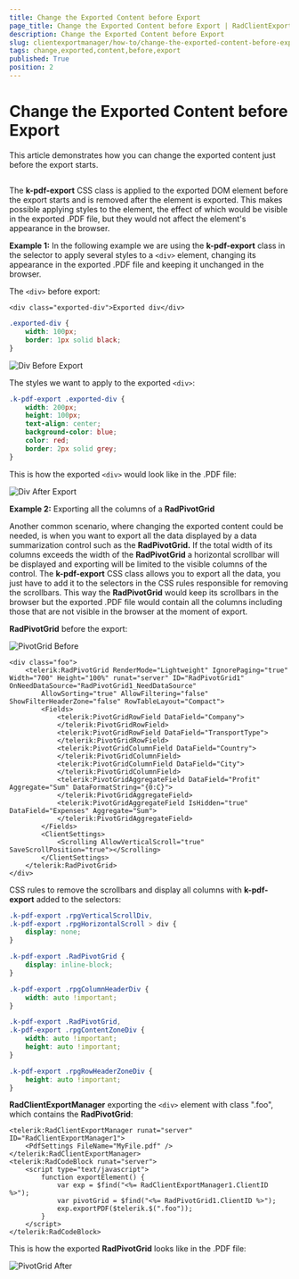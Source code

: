 ```yaml
---
title: Change the Exported Content before Export
page_title: Change the Exported Content before Export | RadClientExportManager for ASP.NET AJAX Documentation
description: Change the Exported Content before Export
slug: clientexportmanager/how-to/change-the-exported-content-before-export
tags: change,exported,content,before,export
published: True
position: 2
---
```


# Change the Exported Content before Export



This article demonstrates how you can change the exported content just before the export starts.

## 

The **k-pdf-export** CSS class is applied to the exported DOM element before the export starts and is removed after the element is exported. This makes possible applying styles to the element, the effect of which would be visible in the exported .PDF file, but they would not affect the element's appearance in the browser.  

**Example 1:** In the following example we are using the **k-pdf-export** class in the selector to apply several styles to a `<div>` element, changing its appearance in the exported .PDF file and keeping it unchanged in the browser.


The `<div>` before export:


````ASPNET
<div class="exported-div">Exported div</div>
````


````CSS
.exported-div {
    width: 100px;
    border: 1px solid black;
}
````


![Div Before Export](images/clientexportmanager-div-before-export.png)


The styles we want to apply to the exported `<div>`:


````CSS
.k-pdf-export .exported-div {
    width: 200px;
    height: 100px;
    text-align: center;
    background-color: blue;
    color: red;
    border: 2px solid grey;       
}
````


This is how the exported `<div>` would look like in the .PDF file:

![Div After Export](images/clientexportmanager-div-after-export.png)

**Example 2:** Exporting all the columns of a **RadPivotGrid** 

Another common scenario, where changing the exported content could be needed, is when you want to export all the data displayed by a data summarization control such as the **RadPivotGrid.** If the total width of its columns exceeds the width of the **RadPivotGrid** a horizontal scrollbar will be displayed and exporting will be limited to the visible columns of the control. The **k-pdf-export** CSS class allows you to export all the data, you just have to add it to the selectors in the CSS rules responsible for removing the scrollbars. This way the **RadPivotGrid** would keep its scrollbars in the browser but the exported .PDF file would contain all the columns including those that are not visible in the browser at the moment of export.   

**RadPivotGrid** before the export:

![PivotGrid Before](images/clientexportmanager-pivotgrid.png)


````ASPNET
<div class="foo">
    <telerik:RadPivotGrid RenderMode="Lightweight" IgnorePaging="true" Width="700" Height="100%" runat="server" ID="RadPivotGrid1" OnNeedDataSource="RadPivotGrid1_NeedDataSource"
        AllowSorting="true" AllowFiltering="false" ShowFilterHeaderZone="false" RowTableLayout="Compact">
        <Fields>
            <telerik:PivotGridRowField DataField="Company">
            </telerik:PivotGridRowField>
            <telerik:PivotGridRowField DataField="TransportType">
            </telerik:PivotGridRowField>
            <telerik:PivotGridColumnField DataField="Country">
            </telerik:PivotGridColumnField>
            <telerik:PivotGridColumnField DataField="City">
            </telerik:PivotGridColumnField>
            <telerik:PivotGridAggregateField DataField="Profit" Aggregate="Sum" DataFormatString="{0:C}">
            </telerik:PivotGridAggregateField>
            <telerik:PivotGridAggregateField IsHidden="true" DataField="Expenses" Aggregate="Sum">
            </telerik:PivotGridAggregateField>
        </Fields>
        <ClientSettings>
            <Scrolling AllowVerticalScroll="true" SaveScrollPosition="true"></Scrolling>
        </ClientSettings>
    </telerik:RadPivotGrid>
</div>
````


CSS rules to remove the scrollbars and display all columns with **k-pdf-export** added to the selectors:


````CSS
.k-pdf-export .rpgVerticalScrollDiv,
.k-pdf-export .rpgHorizontalScroll > div {
    display: none;
}

.k-pdf-export .RadPivotGrid {
    display: inline-block;
}

.k-pdf-export .rpgColumnHeaderDiv {
    width: auto !important;
}

.k-pdf-export .RadPivotGrid,
.k-pdf-export .rpgContentZoneDiv {
    width: auto !important;
    height: auto !important;
}

.k-pdf-export .rpgRowHeaderZoneDiv {
    height: auto !important;
}
````


**RadClientExportManager** exporting the `<div>` element with class ".foo", which contains the **RadPivotGrid**:


````ASPNET
<telerik:RadClientExportManager runat="server" ID="RadClientExportManager1">               
    <PdfSettings FileName="MyFile.pdf" />
</telerik:RadClientExportManager>
<telerik:RadCodeBlock runat="server">
    <script type="text/javascript">
        function exportElement() {
            var exp = $find("<%= RadClientExportManager1.ClientID %>");
            var pivotGrid = $find("<%= RadPivotGrid1.ClientID %>");
            exp.exportPDF($telerik.$(".foo"));
        }
    </script>
</telerik:RadCodeBlock>
````


This is how the exported **RadPivotGrid** looks like in the .PDF file:

![PivotGrid After](images/clientexportmanager-pivotgrid-after.png)


